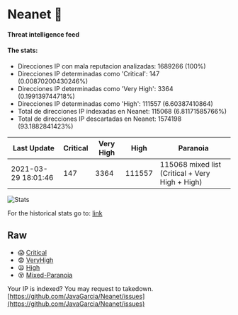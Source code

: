 # Neanet :hocho:
#### Threat intelligence feed
#### The stats:

- Direcciones IP con mala reputacion analizadas: 1689266 (100%)
- Direcciones IP determinadas como 'Critical':  147 (0.00870200430246%)
- Direcciones IP determinadas como 'Very High':  3364 (0.199139744718%)
- Direcciones IP determinadas como 'High':  111557 (6.60387410864)
- Total de direcciones IP indexadas en Neanet:  115068 (6.81171585766%)
- Total de direcciones IP descartadas en Neanet:  1574198 (93.1882841423%)

| Last Update | Critical | Very High | High | Paranoia |
| --- | --- | --- | --- | --- |
| 2021-03-29 18:01:46 | 147 | 3364 | 111557 | 115068 mixed list (Critical + Very High + High)|

![Stats](https://docs.google.com/spreadsheets/d/e/2PACX-1vSnaNMIXVabIpDJjufMlzH7poXnshF3mgd8Is1g9ytUEzVsP5my4Trn8f-xkoLLQ38xpL3HtmUexLo6/pubchart?oid=501124687&format=image)

For the historical stats go to: [link](/stats.csv)
## Raw
- :scream: [Critical](https://raw.githubusercontent.com/JavaGarcia/Neanet/master/blacklists/neanet_critical.txt)
- :fearful: [VeryHigh](https://raw.githubusercontent.com/JavaGarcia/Neanet/master/blacklists/neanet_veryHigh.txtt)
- :frowning: [High](https://raw.githubusercontent.com/JavaGarcia/Neanet/master/blacklists/neanet_high.txt)
- :dizzy_face: [Mixed-Paranoia](https://raw.githubusercontent.com/JavaGarcia/Neanet/master/blacklists/neanet_all.txt)


Your IP is indexed? You may request to takedown. [https://github.com/JavaGarcia/Neanet/issues](https://github.com/JavaGarcia/Neanet/issues)





























































































































































































































































































































































































































































































































































































































































































































































































































































































































































































































































































































































































































































































































































































































































































































































































































































































































































































































































































































































































































































































































































































































































































































































































































































































































































































































































































































































































































































































































































































































































































































































































































































































































































































































































































































































































































































































































































































































































































































































































































































































































































































































































































































































































































































































































































































































































































































































































































































































































































































































































































































































































































































































































































































































